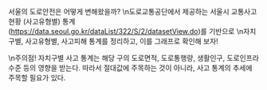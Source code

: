 서울의 도로안전은 어떻게 변해왔을까?
\n도로교통공단에서 제공하는 서울시 교통사고 현황 (사고유형별) 통계(https://data.seoul.go.kr/dataList/322/S/2/datasetView.do)를 기반으로
\n자치구별, 사고유형별, 사고피해 통계를 정리하고, 이를 그래프로 확인해 보자!

\n주의점! 자치구별 사고 통계는 해당 구의 도로면적, 도로통행량, 생활인구, 도로인프라수준 등의 영향을 받는다. 따라서 절대값에 주목하는 것이 아니라, 사고 통계의 추세에 주목할 필요가 있다.
